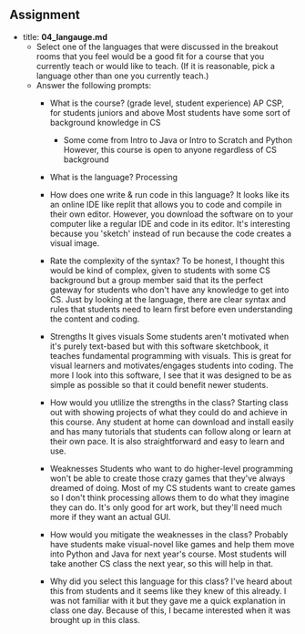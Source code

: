 ## Assignment
* title: **04_langauge.md**
  * Select one of the languages that were discussed in the breakout rooms that you feel would be a good fit for a course that you currently teach or would like to teach. (If it is reasonable, pick a language other than one you currently teach.)
  * Answer the following prompts:
    - What is the course? (grade level, student experience)
    AP CSP, for students juniors and above
    Most students have some sort of background knowledge in CS
        - Some come from Intro to Java or Intro to Scratch and Python
    However, this course is open to anyone regardless of CS background

    - What is the language?
    Processing

    - How does one write & run code in this language?
    It looks like its an online IDE like replit that allows you to code and compile in their own editor. However, you download the software on to your computer like a regular IDE and code in its editor. It's interesting because you 'sketch' instead of run because the code creates a visual image. 
      
    - Rate the complexity of the syntax?
    To be honest, I thought this would be kind of complex, given to students with some CS background but a group member said that its the perfect gateway for students who don't have any knowledge to get into CS. Just by looking at the language, there are clear syntax and rules that students need to learn first before even understanding the content and coding. 

    - Strengths
    It gives visuals
    Some students aren't motivated when it's purely text-based but with this software sketchbook, it teaches fundamental programming with visuals. This is great for visual learners and motivates/engages students into coding. The more I look into this software, I see that it was designed to be as simple as possible so that it could benefit newer students. 

    - How would you utlilize the strengths in the class?
    Starting class out with showing projects of what they could do and achieve in this course. Any student at home can download and install easily and has many tutorials that students can follow along or learn at their own pace. It is also straightforward and easy to learn and use. 
    
      
    - Weaknesses
    Students who want to do higher-level programming won't be able to create those crazy games that they've always dreamed of doing. Most of my CS students want to create games so I don't think processing allows them to do what they imagine they can do. It's only good for art work, but they'll need much more if they want an actual GUI.

    - How would you mitigate the weaknesses in the class?
    Probably have students make visual-novel like games and help them move into Python and Java for next year's course. Most students will take another CS class the next year, so this will help in that.

    - Why did you select this language for this class?
    I've heard about this from students and it seems like they knew of this already. I was not familiar with it but they gave me a quick explanation in class one day. Because of this, I became interested when it was brought up in this class. 
      